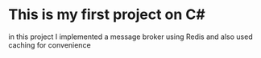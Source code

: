 # This is my first project on C#
in this project I implemented a message broker using Redis and also used caching for convenience
